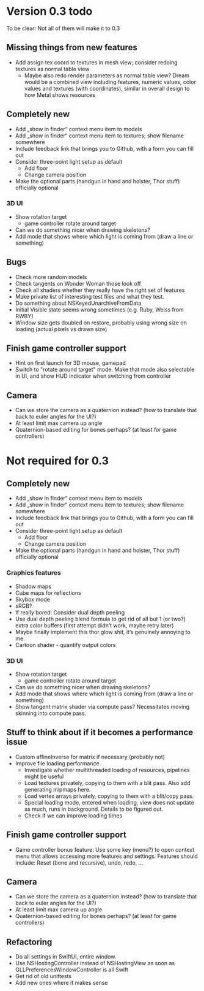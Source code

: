 #  Version 0.3 todo
To be clear: Not all of them will make it to 0.3

## Missing things from new features

- Add assign tex coord to textures in mesh view; consider redoing textures as normal table view
    - Maybe also redo render parameters as normal table view? Dream would be a combined view including features, numeric values, color values and textures (with coordinates), similar in overall design to how Metal shows resources

## Completely new

- Add „show in finder“ context menu item to models
- Add „show in finder“ context menu item to textures; show filename somewhere
- Include feedback link that brings you to Github, with a form you can fill out
- Consider three-point light setup as default
    - Add floor
    - Change camera position
- Make the optional parts (handgun in hand and holster, Thor stuff) officially optional

### 3D UI

- Show rotation target
    - game controller rotate around target
- Can we do something nicer when drawing skeletons?
- Add mode that shows where which light is coming from (draw a line or something)

## Bugs

- Check more random models
- Check tangents on Wonder Woman those look off
- Check all shaders whether they really have the right set of features
- Make private list of interesting test files and what they test. 
- Do something about NSKeyedUnarchiveFromData
- Initial Visible state seems wrong sometimes (e.g. Ruby, Weiss from RWBY)
- Window size gets doubled on restore, probably using wrong size on loading (actual pixels vs drawn size)

## Finish game controller support

- Hint on first launch for 3D mouse, gamepad
- Switch to "rotate around target" mode. Make that mode also selectable in UI, and show HUD indicator when switching from controller

## Camera

- Can we store the camera as a quaternion instead? (how to translate that back to euler angles for the UI?)
- At least limit max camera up angle
- Quaternion-based editing for bones perhaps? (at least for game controllers)

# Not required for 0.3

## Completely new

- Add „show in finder“ context menu item to models
- Add „show in finder“ context menu item to textures; show filename somewhere
- Include feedback link that brings you to Github, with a form you can fill out
- Consider three-point light setup as default
    - Add floor
    - Change camera position
- Make the optional parts (handgun in hand and holster, Thor stuff) officially optional

### Graphics features

- Shadow maps
- Cube maps for reflections
- Skybox mode
- sRGB?
- If really bored: Consider dual depth peeling
- Use dual depth peeling blend formula to get rid of all but 1 (or two?) extra color buffers (first attempt didn’t work, maybe retry later)
- Maybe finally implement this thor glow shit, it’s genuinely annoying to me.
- Cartoon shader - quantify output colors

### 3D UI

- Show rotation target
    - game controller rotate around target
- Can we do something nicer when drawing skeletons?
- Add mode that shows where which light is coming from (draw a line or something)
- Show tangent matrix shader via compute pass? Necessitates moving skinning into compute pass.

## Stuff to think about if it becomes a performance issue

- Custom affineInverse for matrix if necessary (probably not)
- Improve file loading performance
    - Investigate whether multithreaded loading of resources, pipelines might be useful
    - Load textures privately, copying to them with a blit pass. Also add generating mipmaps here.
    - Load vertex arrays privately, copying to them with a blit/copy pass.
    - Special loading mode, entered when loading, view does not update as much, runs in background. Details to be figured out.
    - Check if we can improve loading times

## Finish game controller support

- Game controller bonus feature: Use some key (menu?) to open context menu that allows accessing more features and settings. Features should include: Reset (bone and recursive), undo, redo, …

## Camera

- Can we store the camera as a quaternion instead? (how to translate that back to euler angles for the UI?)
- At least limit max camera up angle
- Quaternion-based editing for bones perhaps? (at least for game controllers)

## Refactoring

- Do all settings in SwiftUI, entire window.
- Use NSHostingController instead of NSHostingView as soon as GLLPreferencesWindowController is all Swift
- Get rid of old unittests
- Add new ones where it makes sense
